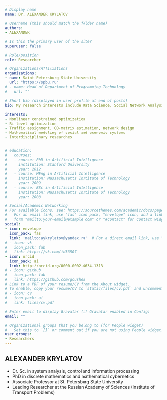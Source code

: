 ```yaml
---
# Display name
name: Dr. ALEXANDER KRYLATOV

# Username (this should match the folder name)
authors:
- ALEXANDER

# Is this the primary user of the site?
superuser: false

# Role/position
role: Researcher

# Organizations/Affiliations
organizations:
- name: Saint Petersburg State University
  url: "https://spbu.ru"
# - name: Head of Department of Programming Technology
#   url: ""

# Short bio (displayed in user profile at end of posts)
bio: My research interests include Data Science, Social Network Analysis.

interests:
- Nonlinear constrained optimization
- Bi-level optimization
- Traffic assignment, OD-matrix estimation, network design
- Mathematical modeling of social and economic systems
- Interdisciplinary researches


# education:
#   courses:
#   - course: PhD in Artificial Intelligence
#     institution: Stanford University
#     year: 2012
#   - course: MEng in Artificial Intelligence
#     institution: Massachusetts Institute of Technology
#     year: 2009
#   - course: BSc in Artificial Intelligence
#     institution: Massachusetts Institute of Technology
#     year: 2008

# Social/Academic Networking
# For available icons, see: https://sourcethemes.com/academic/docs/page-builder/#icons
#   For an email link, use "fas" icon pack, "envelope" icon, and a link in the
#   form "mailto:your-email@example.com" or "#contact" for contact widget.
social:
- icon: envelope
  icon_pack: fas
  link: 'mailto:aykrylatov@yandex.ru'  # For a direct email link, use "mailto:test@example.org".
# - icon: vk
#   icon_pack: fab
#   link: https://vk.com/id33507
- icon: orcid
  icon_pack: ai
  link: http://orcid.org/0000-0002-6634-1313
# - icon: github
#   icon_pack: fab
#   link: https://github.com/gcushen
# Link to a PDF of your resume/CV from the About widget.
# To enable, copy your resume/CV to `static/files/cv.pdf` and uncomment the lines below.
# - icon: cv
#   icon_pack: ai
#   link: files/cv.pdf

# Enter email to display Gravatar (if Gravatar enabled in Config)
email: ""

# Organizational groups that you belong to (for People widget)
#   Set this to `[]` or comment out if you are not using People widget.
user_groups:
- Researchers
---
```



## **ALEXANDER KRYLATOV**

- Dr. Sc. in system analysis, control and information processing
- PhD in discrete mathematics and mathematical cybernetics
- Associate Professor at St. Petersburg State University
- Leading Researcher at the Russian Academy of Sciences (Institute of Transport Problems)
